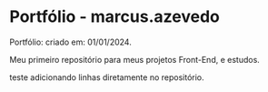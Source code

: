 # Portfólio - marcus.azevedo

Portfólio: criado em: 01/01/2024.

Meu primeiro repositório para meus projetos Front-End, e estudos.

teste adicionando linhas diretamente no repositório. 
